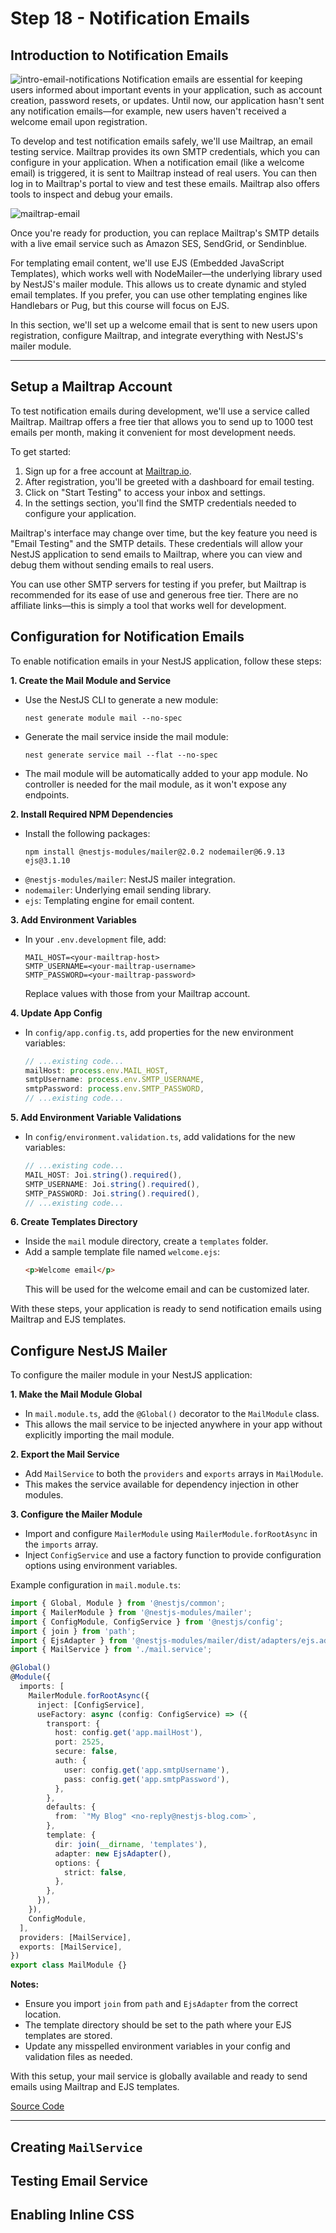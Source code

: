 # Step 18 - Notification Emails

## Introduction to Notification Emails

![intro-email-notifications](./images/intro-email-notifications.png)
Notification emails are essential for keeping users informed about important events in your application, such as account creation, password resets, or updates. Until now, our application hasn't sent any notification emails—for example, new users haven't received a welcome email upon registration.

To develop and test notification emails safely, we'll use Mailtrap, an email testing service. Mailtrap provides its own SMTP credentials, which you can configure in your application. When a notification email (like a welcome email) is triggered, it is sent to Mailtrap instead of real users. You can then log in to Mailtrap's portal to view and test these emails. Mailtrap also offers tools to inspect and debug your emails.

![mailtrap-email](./images/testing-email-notification.png)

Once you're ready for production, you can replace Mailtrap's SMTP details with a live email service such as Amazon SES, SendGrid, or Sendinblue.

For templating email content, we'll use EJS (Embedded JavaScript Templates), which works well with NodeMailer—the underlying library used by NestJS's mailer module. This allows us to create dynamic and styled email templates. If you prefer, you can use other templating engines like Handlebars or Pug, but this course will focus on EJS.

In this section, we'll set up a welcome email that is sent to new users upon registration, configure Mailtrap, and integrate everything with NestJS's mailer module.

---

## Setup a Mailtrap Account

To test notification emails during development, we'll use a service called Mailtrap. Mailtrap offers a free tier that allows you to send up to 1000 test emails per month, making it convenient for most development needs.

To get started:
1. Sign up for a free account at [Mailtrap.io](https://mailtrap.io).
2. After registration, you'll be greeted with a dashboard for email testing.
3. Click on "Start Testing" to access your inbox and settings.
4. In the settings section, you'll find the SMTP credentials needed to configure your application.

Mailtrap's interface may change over time, but the key feature you need is "Email Testing" and the SMTP details. These credentials will allow your NestJS application to send emails to Mailtrap, where you can view and debug them without sending emails to real users.

You can use other SMTP servers for testing if you prefer, but Mailtrap is recommended for its ease of use and generous free tier. There are no affiliate links—this is simply a tool that works well for development.

## Configuration for Notification Emails

To enable notification emails in your NestJS application, follow these steps:

**1. Create the Mail Module and Service**
- Use the NestJS CLI to generate a new module:
  ```
  nest generate module mail --no-spec
  ```
- Generate the mail service inside the mail module:
  ```
  nest generate service mail --flat --no-spec
  ```
- The mail module will be automatically added to your app module. No controller is needed for the mail module, as it won't expose any endpoints.

**2. Install Required NPM Dependencies**
- Install the following packages:
  ```
  npm install @nestjs-modules/mailer@2.0.2 nodemailer@6.9.13 ejs@3.1.10
  ```
- `@nestjs-modules/mailer`: NestJS mailer integration.
- `nodemailer`: Underlying email sending library.
- `ejs`: Templating engine for email content.

**3. Add Environment Variables**
- In your `.env.development` file, add:
  ```
  MAIL_HOST=<your-mailtrap-host>
  SMTP_USERNAME=<your-mailtrap-username>
  SMTP_PASSWORD=<your-mailtrap-password>
  ```
  Replace values with those from your Mailtrap account.

**4. Update App Config**
- In `config/app.config.ts`, add properties for the new environment variables:
  ```typescript
  // ...existing code...
  mailHost: process.env.MAIL_HOST,
  smtpUsername: process.env.SMTP_USERNAME,
  smtpPassword: process.env.SMTP_PASSWORD,
  // ...existing code...
  ```

**5. Add Environment Variable Validations**
- In `config/environment.validation.ts`, add validations for the new variables:
  ```typescript
  // ...existing code...
  MAIL_HOST: Joi.string().required(),
  SMTP_USERNAME: Joi.string().required(),
  SMTP_PASSWORD: Joi.string().required(),
  // ...existing code...
  ```

**6. Create Templates Directory**
- Inside the `mail` module directory, create a `templates` folder.
- Add a sample template file named `welcome.ejs`:
  ```html
  <p>Welcome email</p>
  ```
  This will be used for the welcome email and can be customized later.

With these steps, your application is ready to send notification emails using Mailtrap and EJS templates.

## Configure NestJS Mailer

To configure the mailer module in your NestJS application:

**1. Make the Mail Module Global**
- In `mail.module.ts`, add the `@Global()` decorator to the `MailModule` class.
- This allows the mail service to be injected anywhere in your app without explicitly importing the mail module.

**2. Export the Mail Service**
- Add `MailService` to both the `providers` and `exports` arrays in `MailModule`.
- This makes the service available for dependency injection in other modules.

**3. Configure the Mailer Module**
- Import and configure `MailerModule` using `MailerModule.forRootAsync` in the `imports` array.
- Inject `ConfigService` and use a factory function to provide configuration options using environment variables.

Example configuration in `mail.module.ts`:
```typescript
import { Global, Module } from '@nestjs/common';
import { MailerModule } from '@nestjs-modules/mailer';
import { ConfigModule, ConfigService } from '@nestjs/config';
import { join } from 'path';
import { EjsAdapter } from '@nestjs-modules/mailer/dist/adapters/ejs.adapter';
import { MailService } from './mail.service';

@Global()
@Module({
  imports: [
    MailerModule.forRootAsync({
      inject: [ConfigService],
      useFactory: async (config: ConfigService) => ({
        transport: {
          host: config.get('app.mailHost'),
          port: 2525,
          secure: false,
          auth: {
            user: config.get('app.smtpUsername'),
            pass: config.get('app.smtpPassword'),
          },
        },
        defaults: {
          from: `"My Blog" <no-reply@nestjs-blog.com>`,
        },
        template: {
          dir: join(__dirname, 'templates'),
          adapter: new EjsAdapter(),
          options: {
            strict: false,
          },
        },
      }),
    }),
    ConfigModule,
  ],
  providers: [MailService],
  exports: [MailService],
})
export class MailModule {}
```

**Notes:**
- Ensure you import `join` from `path` and `EjsAdapter` from the correct location.
- The template directory should be set to the path where your EJS templates are stored.
- Update any misspelled environment variables in your config and validation files as needed.

With this setup, your mail service is globally available and ready to send emails using Mailtrap and EJS templates.

[Source Code](https://github.com/NadirBakhsh/nestjs-resources-code/commit/82c5b6966b497a9d59c877dd5a397b73cb3bde0d)

---

## Creating `MailService`

## Testing Email Service

## Enabling Inline CSS